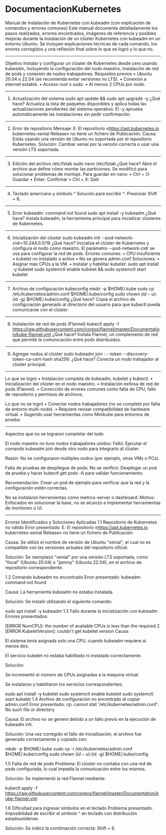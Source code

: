 # DocumentacionKubernetes
Manual de instalación de Kubernetes con kubeadm (con explicación de comandos y errores comunes)
Este manual documenta detalladamente los pasos realizados, errores encontrados, imágenes de referencia y posibles mejoras durante la instalación de un clúster Kubernetes con kubeadm en un entorno Ubuntu. Se incluyen explicaciones técnicas de cada comando, los errores corregidos y una reflexión final sobre lo que se logró y lo que no.
________________________________________
Objetivo
Instalar y configurar un clúster de Kubernetes desde cero usando kubeadm, incluyendo la configuración del nodo maestro, instalación de red de pods y conexión de nodos trabajadores.
Requisitos previos
•	Ubuntu 20.04 o 22.04 (se recomienda evitar versiones no LTS).
•	Conexión a internet estable.
•	Acceso root o sudo.
•	Al menos 2 CPUs por nodo.
________________________________________
1. Actualización del sistema
sudo apt update && sudo apt upgrade -y
¿Qué hace?
Actualiza la lista de paquetes disponibles y aplica todas las actualizaciones pendientes del sistema operativo. El -y aprueba automáticamente las instalaciones sin pedir confirmación.
________________________________________
2. Error de repositorio
Mensaje:
E: El repositorio «https://apt.kubernetes.io kubernetes-xenial Release» no tiene un fichero de Publicación.
Causa: Estás usando una versión de Ubuntu no soportada por el repositorio Kubernetes.
Solución: Cambiar xenial por la versión correcta o usar una versión LTS soportada.
________________________________________
3. Edición del archivo /etc/fstab
sudo nano /etc/fstab
¿Qué hace?
Abre el archivo que define cómo montar las particiones. Se modificó para solucionar problemas de montaje.
Para guardar en nano:
•	Ctrl + O: Guardar
•	Enter: Confirmar
•	Ctrl + X: Salir
________________________________________
4. Teclado americano y símbolo ^
Solución para escribir ^: Presionar Shift + 6.
________________________________________
5. Error kubeadm: command not found
sudo apt install -y kubeadm
¿Qué hace?
Instala kubeadm, la herramienta principal para inicializar clústeres de Kubernetes.
________________________________________
6. Inicialización del clúster
sudo kubeadm init --pod-network-cidr=10.244.0.0/16
¿Qué hace?
Inicializa el clúster de Kubernetes y configura el nodo como maestro. El parámetro --pod-network-cidr se usa para configurar la red de pods.
Errores comunes:
•	CPU insuficiente
•	kubelet no instalado o activo
•	No se genera admin.conf
Soluciones:
•	Asignar más CPUs a la VM.
•	Instalar y habilitar kubelet:
sudo apt install -y kubelet
sudo systemctl enable kubelet && sudo systemctl start kubelet
________________________________________
7. Archivo de configuración kubeconfig
mkdir -p $HOME/.kube
sudo cp /etc/kubernetes/admin.conf $HOME/.kube/config
sudo chown $(id -u):$(id -g) $HOME/.kube/config
¿Qué hace?
Copia el archivo de configuración generado al directorio del usuario para que kubectl pueda comunicarse con el clúster.
________________________________________
8. Instalación de red de pods (Flannel)
kubectl apply -f https://raw.githubusercontent.com/coreos/flannel/master/Documentation/kube-flannel.yml
¿Qué hace? Instala Flannel, un complemento de red que permite la comunicación entre pods distribuidos.
________________________________________
9. Agregar nodos al clúster
sudo kubeadm join <IP-MASTER>:<PORT> --token <TOKEN> --discovery-token-ca-cert-hash sha256:<HASH>
¿Qué hace? Conecta un nodo trabajador al clúster principal.
________________________________________
Lo que se logró
•	Instalación completa de kubeadm, kubelet y kubectl.
•	Inicialización del clúster en el nodo maestro.
•	Instalación exitosa de red de pods (Flannel).
•	Corrección de errores comunes como falta de CPU, fallo de repositorio y permisos de archivos.


Lo que no se logró 
•	Conectar nodos trabajadores (no se completó por falta de entorno multi-nodo).
•	Requiere revisar compatibilidad de hardware virtual.
•	Sugerido usar herramientas como Minikube para entornos de prueba.
________________________________________________
Aspectos que no se lograron completar del todo

 El nodo maestro no tuvo nodos trabajadores unidos:
Faltó: Ejecutar el comando kubeadm join desde otro nodo para integrarlo al clúster.

Razón: No se configuraron múltiples nodos (por ejemplo, otras VMs o PCs).

Falta de pruebas de despliegue de pods:
No se verificó: Desplegar un pod de prueba y hacer kubectl get pods -A para validar funcionamiento.

Recomendación: Crear un pod de ejemplo para verificar que la red y la configuración estén correctas.

No se instalaron herramientas como metrics-server o dashboard:
Motivo: Enfocados en solucionar la base, no se alcanzó a implementar herramientas de monitoreo o UI.
________________________________________________
Errores Identificados y Soluciones Aplicadas
1.1 Repositorio de Kubernetes no válido
Error presentado:
E: El repositorio «https://apt.kubernetes.io kubernetes-xenial Release» no tiene un fichero de Publicación.

Causa: Se utilizó el nombre de versión de Ubuntu "xenial", el cual no es compatible con las versiones actuales del repositorio oficial.

Solución: Se reemplazó "xenial" por una versión LTS soportada, como "focal" (Ubuntu 20.04) o "jammy" (Ubuntu 22.04), en el archivo de repositorio correspondiente.

1.2 Comando kubeadm no encontrado
Error presentado:
kubeadm: command not found

Causa: La herramienta kubeadm no estaba instalada.

Solución: Se instaló utilizando el siguiente comando:

sudo apt install -y kubeadm
1.3 Fallo durante la inicialización con kubeadm
Errores presentados:

[ERROR NumCPU]: the number of available CPUs is less than the required 2
[ERROR KubeletVersion]: couldn't get kubelet version
Causa:

El sistema tenía asignada solo una CPU, cuando kubeadm requiere al menos dos.

El servicio kubelet no estaba habilitado ni instalado correctamente.

Solución:

Se incrementó el número de CPUs asignadas a la máquina virtual.

Se instalaron y habilitaron los servicios correspondientes:

sudo apt install -y kubelet
sudo systemctl enable kubelet
sudo systemctl start kubelet
1.4 Archivo de configuración no encontrado al copiar admin.conf
Error presentado:
cp: cannot stat '/etc/kubernetes/admin.conf': No such file or directory

Causa: El archivo no se generó debido a un fallo previo en la ejecución de kubeadm init.

Solución: Una vez corregido el fallo de inicialización, el archivo fue generado correctamente y copiado con:

mkdir -p $HOME/.kube
sudo cp -i /etc/kubernetes/admin.conf $HOME/.kube/config
sudo chown $(id -u):$(id -g) $HOME/.kube/config

1.5 Falta de red de pods
Problema: El clúster no contaba con una red de pods configurada, lo cual impedía la comunicación entre los mismos.

Solución: Se implementó la red Flannel mediante:

kubectl apply -f https://raw.githubusercontent.com/coreos/flannel/master/Documentation/kube-flannel.yml

1.6 Dificultad para ingresar símbolos en el teclado
Problema presentado: Imposibilidad de escribir el símbolo ^ en teclado con distribución estadounidense.

Solución: Se indicó la combinación correcta: Shift + 6.
